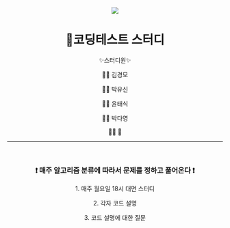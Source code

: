<div align="center">
<img src="https://capsule-render.vercel.app/api?type=waving&color=auto&height=300&section=header&text=ProblemSolve&fontSize=90" />

  <h1> 🚀코딩테스트 스터디 </h1>
  
  ✨스터디원✨
  
  👨‍💻 김경모
  
  👨‍💻 박유신
  
  👨‍💻 윤태식
  
  👩‍💻 박다영
  
  👩‍💻 🔫

<hr>
<br>
<h3> ❗ 매주 알고리즘 분류에 따라서 문제를 정하고 풀어온다 ❗ </h3>


<p>1. 매주 월요일 18시 대면 스터디</p>

<p>2. 각자 코드 설명</p>

<p>3. 코드 설명에 대한 질문</p>

<br>
</div>

